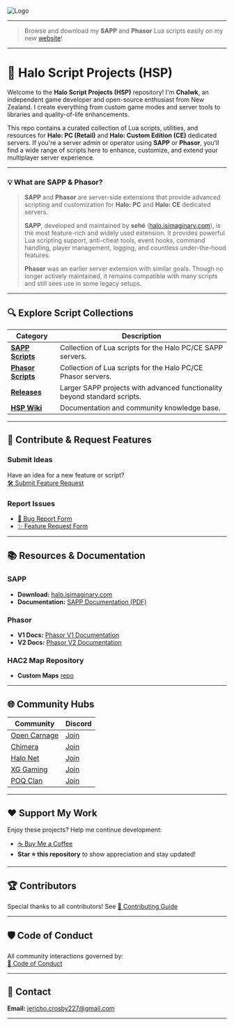 ![Logo](https://i.imgur.com/t0W5aJe.png)

---

> Browse and download my **SAPP** and **Phasor** Lua scripts easily on my
> new [website](https://chalwk.github.io/website/hsp-repo/main.html)!

---

# 👾 Halo Script Projects (HSP)

Welcome to the **Halo Script Projects (HSP)** repository! I'm **Chalwk**, an independent game developer and open-source
enthusiast from New Zealand. I create everything from custom game modes and server tools to libraries and
quality-of-life enhancements.

This repo contains a curated collection of Lua scripts, utilities, and resources for **Halo: PC (Retail)** and **Halo:
Custom Edition (CE)** dedicated servers. If you're a server admin or operator using **SAPP** or **Phasor**, you'll find
a wide range of scripts here to enhance, customize, and extend your multiplayer server experience.

---

### 💡 What are SAPP & Phasor?

> **SAPP** and **Phasor** are server-side extensions that provide advanced scripting and customization for **Halo: PC**
> and **Halo: CE** dedicated servers.
>
> **SAPP**, developed and maintained by **sehé** ([halo.isimaginary.com](http://halo.isimaginary.com)), is the most
> feature-rich and widely used extension. It provides powerful Lua scripting support, anti-cheat tools, event hooks,
> command handling, player management, logging, and countless under-the-hood features.
>
> **Phasor** was an earlier server extension with similar goals. Though no longer actively maintained, it remains
> compatible with many scripts and still sees use in some legacy setups.

---

## 🔍 Explore Script Collections

| **Category**                                                            | **Description**                                                           |
|-------------------------------------------------------------------------|---------------------------------------------------------------------------|
| [**SAPP Scripts**](./sapp)                                              | Collection of Lua scripts for the Halo PC/CE SAPP servers.                |
| [**Phasor Scripts**](./phasor)                                          | Collection of Lua scripts for the Halo PC/CE Phasor servers.              |
| [**Releases**](https://github.com/Chalwk/HALO-SCRIPT-PROJECTS/releases) | Larger SAPP projects with advanced functionality beyond standard scripts. |
| [**HSP Wiki**](https://github.com/Chalwk/HALO-SCRIPT-PROJECTS/wiki)     | Documentation and community knowledge base.                               |

---

## 💬 Contribute & Request Features

### Submit Ideas

Have an idea for a new feature or script?  
[🛠️ Submit Feature Request](https://github.com/Chalwk/HALO-SCRIPT-PROJECTS/issues/new?template=FEATURE_REQUEST.yaml)

### Report Issues

- [🐞 Bug Report Form](https://github.com/Chalwk/HALO-SCRIPT-PROJECTS/issues/new?assignees=Chalwk&labels=Bug%2CNeeds+Triage&projects=&template=BUG_REPORT.yaml&title=%5BBUG%5D+%3Ctitle%3E)
- [✨ Feature Request Form](https://github.com/Chalwk/HALO-SCRIPT-PROJECTS/issues/new?assignees=Chalwk&labels=Feature%2CNeeds+Review&projects=&template=FEATURE_REQUEST.yaml&title=%5BFEATURE%5D+%3Ctitle%3E)

---

## 📚 Resources & Documentation

### SAPP

- **Download:** [halo.isimaginary.com](http://halo.isimaginary.com)
- **Documentation:** [SAPP Documentation (PDF)](http://halo.isimaginary.com/SAPP%20Documentation%20Revision%202.5.pdf)

### Phasor

- **V1 Docs:** [Phasor V1 Documentation](http://phasor.halonet.net/archive/docs/05x.html)
- **V2 Docs:** [Phasor V2 Documentation](http://phasor.halonet.net/archive/docs/200.html)

### HAC2 Map Repository

- **Custom Maps** [repo](https://maps.halonet.net/)

---

## 🌐 Community Hubs

| **Community**                                                                                      | **Discord**                                |
|----------------------------------------------------------------------------------------------------|--------------------------------------------|
| [Open Carnage](https://opencarnage.net)                                                            | [Join](https://discord.gg/2pf3Yjb)         |
| [Chimera](https://opencarnage.net/index.php?/topic/6916-chimera-download-source-code-and-discord/) | [Join](https://discord.gg/ZwQeBE2)         |
| [Halo Net](https://opencarnage.net)                                                                | [Join](https://discord.gg/sbSwAR8)         |
| [XG Gaming](https://www.xgclan.com)                                                                | [Join](https://discord.gg/djqM24x8)        |
| [POQ Clan](http://poqclan.com/)                                                                    | [Join](https://discord.com/invite/pTsKsEm) |

---

## ❤️ Support My Work

Enjoy these projects? Help me continue development:

- [☕ Buy Me a Coffee](https://www.paypal.com/myaccount/transfer/pay)
- **Star ⭐ this repository** to show appreciation and stay updated!

---

## 🏆 Contributors

Special thanks to all contributors!
See [👥 Contributing Guide](https://github.com/Chalwk/HALO-SCRIPT-PROJECTS/blob/master/CONTRIBUTING.md)

---

## 🛡️ Code of Conduct

All community interactions governed by:  
[📜 Code of Conduct](https://github.com/Chalwk/HALO-SCRIPT-PROJECTS/blob/master/CODE_OF_CONDUCT.md)

---

## 📧 Contact

**Email:** [jericho.crosby227@gmail.com](mailto:jericho.crosby227@gmail.com)

---